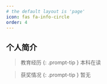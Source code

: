 ```yaml
---
# the default layout is 'page'
icon: fas fa-info-circle
order: 4
---
```


##  个人简介

> 教育经历
{: .prompt-tip }
本科在读

> 获奖情况
{: .prompt-tip }
暂无
